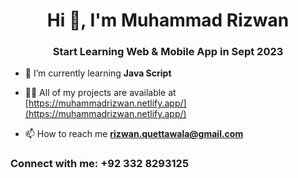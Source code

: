 <h1 align="center">Hi 👋, I'm Muhammad Rizwan</h1>
<h3 align="center">Start Learning Web & Mobile App in Sept 2023</h3>

- 🌱 I’m currently learning **Java Script**

- 👨‍💻 All of my projects are available at [https://muhammadrizwan.netlify.app/](https://muhammadrizwan.netlify.app/)

- 📫 How to reach me **rizwan.quettawala@gmail.com**

<h3 align="left">Connect with me: +92 332 8293125</h3>
<p align="left">
</p>

